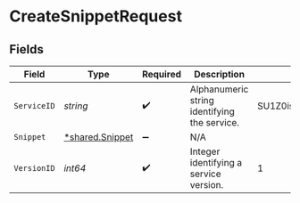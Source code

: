 # CreateSnippetRequest


## Fields

| Field                                             | Type                                              | Required                                          | Description                                       | Example                                           |
| ------------------------------------------------- | ------------------------------------------------- | ------------------------------------------------- | ------------------------------------------------- | ------------------------------------------------- |
| `ServiceID`                                       | *string*                                          | :heavy_check_mark:                                | Alphanumeric string identifying the service.      | SU1Z0isxPaozGVKXdv0eY                             |
| `Snippet`                                         | [*shared.Snippet](../../models/shared/snippet.md) | :heavy_minus_sign:                                | N/A                                               |                                                   |
| `VersionID`                                       | *int64*                                           | :heavy_check_mark:                                | Integer identifying a service version.            | 1                                                 |